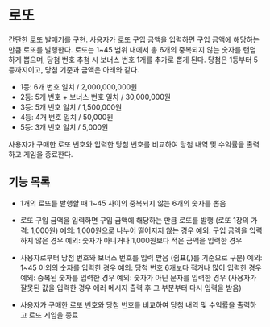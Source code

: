 # 로또

간단한 로또 발매기를 구현. 사용자가 로또 구입 금액을 입력하면 구입 금액에 해당하는 만큼 로또를 발행한다.
로또는 1~45 범위 내에서 총 6개의 중복되지 않는 숫자를 랜덤하게 뽑으며, 당첨 번호 추첨 시 보너스 번호 1개를 추가로 뽑게 된다.
당첨은 1등부터 5등까지이고, 당첨 기준과 금액은 아래와 같다.

- 1등: 6개 번호 일치 / 2,000,000,000원
- 2등: 5개 번호 + 보너스 번호 일치 / 30,000,000원
- 3등: 5개 번호 일치 / 1,500,000원
- 4등: 4개 번호 일치 / 50,000원
- 5등: 3개 번호 일치 / 5,000원

사용자가 구매한 로또 번호와 입력한 당첨 번호를 비교하여 당첨 내역 및 수익률을 출력하고 게임을 종료한다.

## 기능 목록

- 1개의 로또를 발행할 때 1~45 사이의 중복되지 않는 6개의 숫자를 뽑음

- 로또 구입 금액을 입력하면 구입 금액에 해당하는 만큼 로또를 발행 (로또 1장의 가격: 1,000원)
  예외: 1,000원으로 나누어 떨어지지 않는 경우
  예외: 구입 금액을 입력하지 않은 경우
  예외: 숫자가 아니거나 1,000원보다 적은 금액을 입력한 경우

- 사용자로부터 당첨 번호와 보너스 번호를 입력 받음 (쉼표(,)를 기준으로 구분)
  예외: 1~45 이외의 숫자를 입력한 경우
  예외: 당첨 번호 6개보다 적거나 많이 입력한 경우
  예외: 중복된 숫자를 입력한 경우
  예외: 숫자가 아닌 문자를 입력한 경우
  (사용자가 잘못된 값을 입력한 경우 에러 메시지 출력 후 그 부분부터 다시 입력을 받음)

- 사용자가 구매한 로또 번호와 당첨 번호를 비교하여 당첨 내역 및 수익률을 출력하고 로또 게임을 종료
